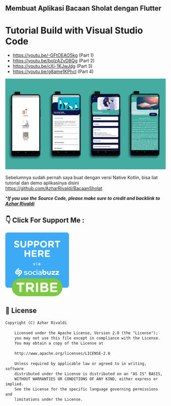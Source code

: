 ## Membuat Aplikasi Bacaan Sholat dengan Flutter

# Tutorial Build with Visual Studio Code
* https://youtu.be/-GFtOEAO5kg (Part 1)
* https://youtu.be/bolzAZyD8Qg (Part 2)
* https://youtu.be/cXi-1KJwJdg (Part 3)
* https://youtu.be/g8ame1KPhcI (Part 4)

<img src="screenshot/bacaansholat_azharrivaldi.png" data-canonical-src="screenshot/bacaansholat_azharrivaldi.png" style="max-width:100%;">

Sebelumnya sudah pernah saya buat dengan versi Native Kotlin, bisa liat tutorial dan demo aplikasinya disini https://github.com/AzharRivaldi/BacaanSholat

****If you use the Source Code, please make sure to credit and backlink to [Azhar Rivaldi](https://rivaldi48.blogspot.com/)***

## 👇 Click For Support Me :
<a href="https://sociabuzz.com/azharrvldi_/donate"> 
<img src="https://github.com/AzharRivaldi/AzharRivaldi/blob/master/Support%20Here.png" width="200" height="200"></a>

## 📄 License

```
Copyright (C) Azhar Rivaldi

    Licensed under the Apache License, Version 2.0 (the "License");
    you may not use this file except in compliance with the License.
    You may obtain a copy of the License at

    http://www.apache.org/licenses/LICENSE-2.0

    Unless required by applicable law or agreed to in writing, software
    distributed under the License is distributed on an "AS IS" BASIS,
    WITHOUT WARRANTIES OR CONDITIONS OF ANY KIND, either express or implied.
    See the License for the specific language governing permissions and
    limitations under the License.

```
